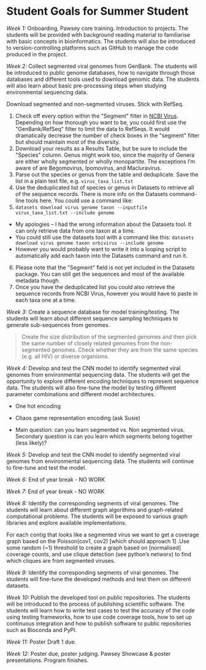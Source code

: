 
# Student Goals for Summer Student

_Week 1:_ Onboarding, Pawsey core training. 
Introduction to projects. The students will be provided with background reading material to familiarise with basic concepts in bioinformatics. The students will also be introduced to version-controlling platforms such as GitHub to manage the code produced in the project. 

_Week 2:_ Collect segmented viral genomes from GenBank. The students will be introduced to public genome databases, how to navigate through those databases and different tools used to download genomic data. The students will also learn about basic pre-processing steps when studying environmental sequencing data. 

Download segmented and non-segmented viruses. Stick with RefSeq. 

1. Check off every option within the "Segment" filter in [NCBI Virus](https://www.ncbi.nlm.nih.gov/labs/virus/vssi/#/virus?SeqType_s=Nucleotide). Depending on how thorough you want to be, you could first use the "GenBank/RefSeq" filter to limit the data to RefSeqs. It would dramatically decrease the number of check boxes in the "segment" filter but should maintain most of the diversity.
2. Download your results as a Results Table, but be sure to include the "Species" column. Genus might work too, since the majority of Genera are either wholly segmented or wholly monopartite. The exceptions I’m aware of are Begomovirus, Ipomovirus, and Macluravirus.
3. Parse out the species or genus from the table and deduplicate. Save the list in a plain text file, e.g. `virus_taxa_list.txt`
4. Use the deduplicated list of species or genus in Datasets to retrieve all of the sequence records. There is more info on the Datasets command-line tools here. You could use a command like:
5. `datasets download virus genome taxon --inputfile virus_taxa_list.txt --include genome`
  - My apologies – I had the wrong information about the Datasets tool. It can only retrieve data from one taxon at a time.
  - You could still use the datasets tool with a command like this: `datasets download virus genome taxon orbivirus --include genome`
  - However you would probably want to write it into a looping script to automatically add each taxon into the Datasets command and run it.
6. Please note that the "Segment" field is not yet included in the Datasets package. You can still get the sequences and most of the available metadata though.
7. Once you have the deduplicated list you could also retrieve the sequence records from NCBI Virus, however you would have to paste in each taxa one at a time.


_Week 3:_ Create a sequence database for model training/testing. The students will learn about different sequence sampling techniques to generate sub-sequences from genomes. 
 

> Create the size distribution of the segmented genomes and then pick the same number of closely related genomes from the non-segmented genomes. Check whether they are from the same species (e.g. all HIV) or diverse organisms. 
 

_Week 4:_ Develop and test the CNN model to identify segmented viral genomes from environmental sequencing data. The students will get the opportunity to explore different encoding techniques to represent sequence data. The students will also fine-tune the model by testing different parameter combinations and different model architectures. 


  - One hot encoding 

  - Chaos game representation encoding (ask Susie) 

  - Main question: can you learn segmented vs. Non segmented virus. Secondary question is can you learn which segments belong together (less likely)? 

_Week 5:_ Develop and test the CNN model to identify segmented viral genomes from environmental sequencing data. The students will continue to fine-tune and test the model. 


_Week 6:_ End of year break - NO WORK 


_Week 7:_ End of year break - NO WORK 


_Week 8:_ Identify the corresponding segments of viral genomes. The students will learn about different graph algorithms and graph-related computational problems. The students will be exposed to various graph libraries and explore available implementations. 

For each contig that looks like a segmented virus we want to get a coverage graph based on the Poisson(cov1, cov2) [which should approach 1] .Use some random (~1) threshold to create a graph based on  [normalised] coverage counts, and use clique detection (see python’s networx) to find which cliques are from segmented viruses. 

_Week 9:_ Identify the corresponding segments of viral genomes. The students will fine-tune the developed methods and test them on different datasets. 

 
_Week 10:_ Publish the developed tool on public repositories. The students will be introduced to the process of publishing scientific software. The students will learn how to write test cases to test the accuracy of the code using testing frameworks, how to use code coverage tools, how to set up continuous integration and how to publish software to public repositories such as Bioconda and PyPI. 

 
_Week 11:_ Poster Draft 1 due. 


_Week 12:_ Poster due, poster judging. Pawsey Showcase & poster presentations. Program finishes. 
